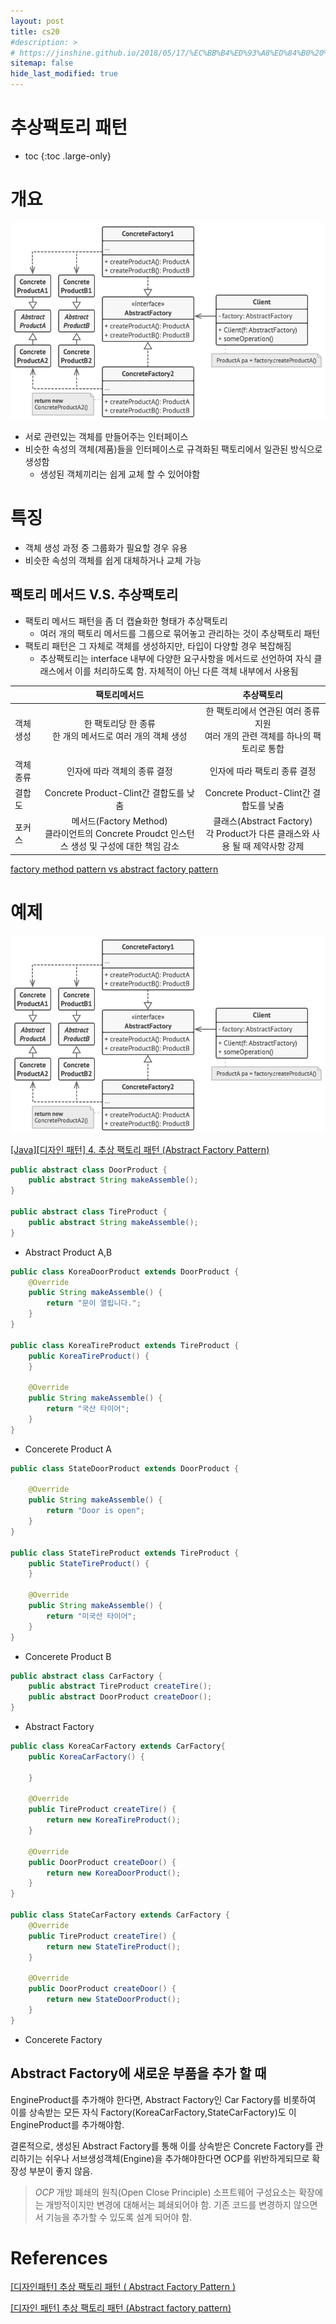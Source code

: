 ```yaml
---
layout: post
title: cs20
#description: >
# https://jinshine.github.io/2018/05/17/%EC%BB%B4%ED%93%A8%ED%84%B0%20%EA%B8%B0%EC%B4%88/%EB%A9%94%EB%AA%A8%EB%A6%AC%EA%B5%AC%EC%A1%B0/
sitemap: false
hide_last_modified: true
---
```

# 추상팩토리 패턴

* toc
{:toc .large-only}

# 개요
![](/assets/img/cs/abstractFactory.png)
- 서로 관련있는 객체를 만들어주는 인터페이스
- 비슷한 속성의 객체(제품)들을 인터페이스로 규격화된 팩토리에서 일관된 방식으로 생성함
  - 생성된 객체끼리는 쉽게 교체 할 수 있어야함

# 특징
- 객체 생성 과정 중 그룹화가 필요할 경우 유용
- 비슷한 속성의 객체를 쉽게 대체하거나 교체 가능

## 팩토리 메서드 V.S. 추상팩토리
- 팩토리 메서드 패턴을 좀 더 캡슐화한 형태가 추상팩토리
  - 여러 개의 팩토리 메서드를 그룹으로 묶어놓고 관리하는 것이 추상팩토리 패턴
- 팩토리 패턴은 그 자체로 객체를 생성하지만, 타입이 다양할 경우 복잡해짐
  - 추상팩토리는 interface 내부에 다양한 요구사항을 메서드로 선언하여 자식 클래스에서 이를 처리하도록 함. 자체적이 아닌 다른 객체 내부에서 사용됨

||팩토리메서드|추상팩토리|
|--|:--:|:--:|
|객체생성|한 팩토리당 한 종류<br>한 개의 메서드로 여러 개의 객체 생성|한 팩토리에서 연관된 여러 종류 지원<br>여러 개의 관련 객체를 하나의 팩토리로 통합|
|객체종류|인자에 따라 객체의 종류 결정|인자에 따라 팩토리 종류 결정|
|결합도|Concrete Product-Clint간 결합도를 낮춤|Concrete Product-Clint간 결합도를 낮춤|
|포커스|메서드(Factory Method)<br>클라이언트의 Concrete Proudct 인스턴스 생성 및 구성에 대한 책임 감소|클래스(Abstract Factory)<br>각 Product가 다른 클래스와 사용 될 때 제약사항 강제|

[factory method pattern vs abstract factory pattern](https://beomseok95.tistory.com/246)

# 예제

![](/assets/img/cs/abstractFactory.png)

[[Java][디자인 패턴] 4. 추상 팩토리 패턴 (Abstract Factory Pattern)](https://hirlawldo.tistory.com/165)

```JAVA
public abstract class DoorProduct {
    public abstract String makeAssemble();
}

public abstract class TireProduct {
    public abstract String makeAssemble();
}
```
- Abstract Product A,B

```JAVA
public class KoreaDoorProduct extends DoorProduct {
    @Override
    public String makeAssemble() {
        return "문이 열립니다.";
    }
}

public class KoreaTireProduct extends TireProduct {
    public KoreaTireProduct() {
    }
 
    @Override
    public String makeAssemble() {
        return "국산 타이어";
    }
}
```
- Concerete Product A

```JAVA
public class StateDoorProduct extends DoorProduct {
 
    @Override
    public String makeAssemble() {
        return "Door is open";
    }
}

public class StateTireProduct extends TireProduct {
    public StateTireProduct() {
    }
 
    @Override
    public String makeAssemble() {
        return "미국산 타이어";
    }
}
```
- Concerete Product B

```JAVA
public abstract class CarFactory {
    public abstract TireProduct createTire();
    public abstract DoorProduct createDoor();
}
```
- Abstract Factory

```JAVA
public class KoreaCarFactory extends CarFactory{
    public KoreaCarFactory() {
 
    }
 
    @Override
    public TireProduct createTire() {
        return new KoreaTireProduct();
    }
 
    @Override
    public DoorProduct createDoor() {
        return new KoreaDoorProduct();
    }
}

public class StateCarFactory extends CarFactory {
    @Override
    public TireProduct createTire() {
        return new StateTireProduct();
    }
 
    @Override
    public DoorProduct createDoor() {
        return new StateDoorProduct();
    }
}
```
- Concerete Factory

## Abstract Factory에 새로운 부품을 추가 할 때
EngineProduct를 추가해야 한다면, Abstract Factory인 Car Factory를 비롯하여 이를 상속받는 모든 자식 Factory(KoreaCarFactory,StateCarFactory)도 이 EngineProduct를 추가해야함.

결론적으로, 생성된 Abstract Factory를 통해 이를 상속받은 Concrete Factory를 관리하기는 쉬우나 서브생성객체(Engine)을 추가해야한다면 OCP를 위반하게되므로 확장성 부분이 좋지 않음.

> *OCP*
> 개방 폐쇄의 원칙(Open Close Principle)
> 소프트웨어 구성요소는 확장에는 개방적이지만 변경에 대해서는 폐쇄되어야 함.
> 기존 코드를 변경하지 않으면서 기능을 추가할 수 있도록 설계 되어야 함.

# References

[[디자인패턴] 추상 팩토리 패턴 ( Abstract Factory Pattern )](https://victorydntmd.tistory.com/300)

[[디자인 패턴] 추상 팩토리 패턴 (Abstract factory pattern)](https://spiralmoon.tistory.com/entry/%EB%94%94%EC%9E%90%EC%9D%B8-%ED%8C%A8%ED%84%B4-%EC%B6%94%EC%83%81-%ED%8C%A9%ED%86%A0%EB%A6%AC-%ED%8C%A8%ED%84%B4-Abstract-factory-pattern)